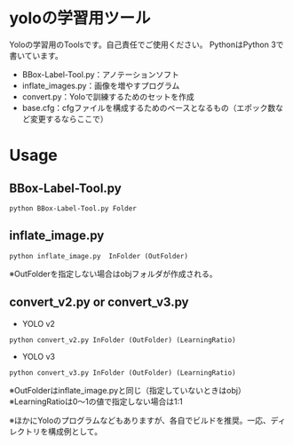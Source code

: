 # yoloの学習用ツール
Yoloの学習用のToolsです。自己責任でご使用ください。
PythonはPython 3で書いています。

+ BBox-Label-Tool.py：アノテーションソフト
+ inflate_images.py：画像を増やすプログラム
+ convert.py：Yoloで訓練するためのセットを作成
+ base.cfg：cfgファイルを構成するためのベースとなるもの（エポック数など変更するならここで）

# Usage
## BBox-Label-Tool.py
```python BBox-Label-Tool.py Folder```

## inflate_image.py
```python inflate_image.py  InFolder (OutFolder)```
 
※OutFolderを指定しない場合はobjフォルダが作成される。

## convert_v2.py or convert_v3.py
- YOLO v2

```python convert_v2.py InFolder (OutFolder) (LearningRatio)```

- YOLO v3

```python convert_v3.py InFolder (OutFolder) (LearningRatio)```

※OutFolderはinflate_image.pyと同じ（指定していないときはobj）
※LearningRatioは0～1の値で指定しない場合は1:1

※ほかにYoloのプログラムなどもありますが、各自でビルドを推奨。一応、ディレクトリを構成例として。
